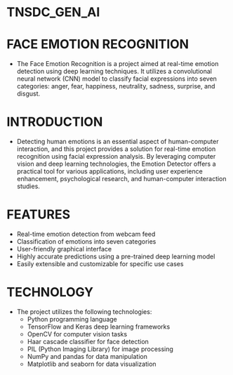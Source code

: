 # TNSDC_GEN_AI
# FACE EMOTION RECOGNITION
- The Face Emotion Recognition is a project aimed at real-time emotion detection using deep learning techniques. It utilizes a convolutional neural network (CNN) model to classify facial expressions into seven categories: anger, fear, happiness, neutrality, sadness, surprise, and disgust.

# INTRODUCTION
- Detecting human emotions is an essential aspect of human-computer interaction, and this project provides a solution for real-time emotion recognition using facial expression analysis. By leveraging computer vision and deep learning technologies, the Emotion Detector offers a practical tool for various applications, including user experience enhancement, psychological research, and human-computer interaction studies.

# FEATURES
- Real-time emotion detection from webcam feed
- Classification of emotions into seven categories
- User-friendly graphical interface
- Highly accurate predictions using a pre-trained deep learning model
- Easily extensible and customizable for specific use cases

# TECHNOLOGY
- The project utilizes the following technologies:
    - Python programming language
    - TensorFlow and Keras deep learning frameworks
    - OpenCV for computer vision tasks
    - Haar cascade classifier for face detection
    - PIL (Python Imaging Library) for image processing
    - NumPy and pandas for data manipulation
    - Matplotlib and seaborn for data visualization
